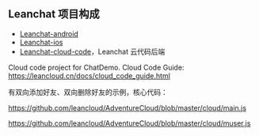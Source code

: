 ## Leanchat 项目构成
* [Leanchat-android](https://github.com/leancloud/leanchat)
* [Leanchat-ios](https://github.com/leancloud/leanchat-ios)
* [Leanchat-cloud-code](https://github.com/leancloud/leanchat-cloudcode)，Leanchat 云代码后端

Cloud code project for ChatDemo. Cloud Code Guide: https://leancloud.cn/docs/cloud_code_guide.html


有双向添加好友、双向删除好友的示例，核心代码：

https://github.com/leancloud/AdventureCloud/blob/master/cloud/main.js

https://github.com/leancloud/AdventureCloud/blob/master/cloud/muser.js
